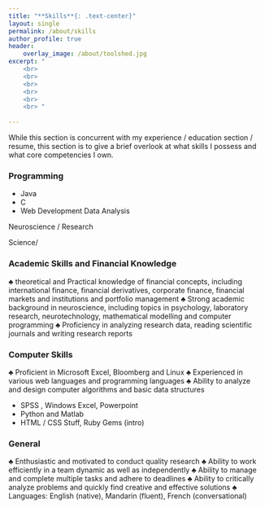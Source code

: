 ```yaml
---
title: "**Skills**{: .text-center}"
layout: single
permalink: /about/skills
author_profile: true
header:
    overlay_image: /about/toolshed.jpg
excerpt: "
    <br>
    <br>
    <br>
    <br>
    <br>
    <br> "
    
---
```


While this section is concurrent with my experience / education section / resume, this section is to give a brief overlook at what skills I possess and what core competencies I own. 

### Programming 
  * Java
  * C 
  * Web Development 
Data Analysis 

Neuroscience / Research 

Science/ 

### Academic Skills and Financial Knowledge
♣	theoretical and Practical knowledge of financial concepts, including international finance, financial derivatives, corporate finance, financial markets and institutions and portfolio management 
♣	Strong academic background in neuroscience, including topics in psychology, laboratory research, neurotechnology, mathematical modelling and computer programming 
♣	Proficiency in analyzing research data, reading scientific journals and writing research reports
### Computer Skills 
♣	Proficient in Microsoft Excel, Bloomberg and Linux
♣	Experienced in various web languages and programming languages 
♣	Ability to analyze and design computer algorithms and basic data structures 
- SPSS , Windows Excel, Powerpoint 
- Python and Matlab 
- HTML / CSS Stuff, Ruby Gems (intro)
### General
♣	Enthusiastic and motivated to conduct quality research
♣	Ability to work efficiently in a team dynamic as well as independently
♣	Ability to manage and complete multiple tasks and adhere to deadlines 
♣	Ability to critically analyze problems and quickly find creative and effective solutions
♣	Languages: English (native), Mandarin (fluent), French (conversational)
